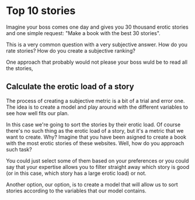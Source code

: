 # Top 10 stories

Imagine your boss comes one day and gives you 30 thousand erotic stories and one simple request: "Make a book with the best 30 stories".

This is a very common question with a very subjective answer. How do you rate stories? How do you create a subjective ranking?

One approach that probably would not please your boss wuld be to read all the stories,

## Calculate the erotic load of a story

The process of creating a subjective metric is a bit of a trial and error one. The idea is to create a model and play around with the different variables to see how well fits our plan.

In this case we're going to sort the stories by their erotic load. Of course there's no such thing as the erotic load of a story, but it's a metric that we want to create.  Why? Imagine that you have been asigned to create a book with the most erotic stories of these websites. Well, how do you approach such task?

You could just select some of them based on your preferences or you could say that your expertise allows you to filter straight away which story is good (or in this case, which story has a large erotic load) or not.

Another option, our option, is to create a model that will allow us to sort stories according to the variables that our model contains.

